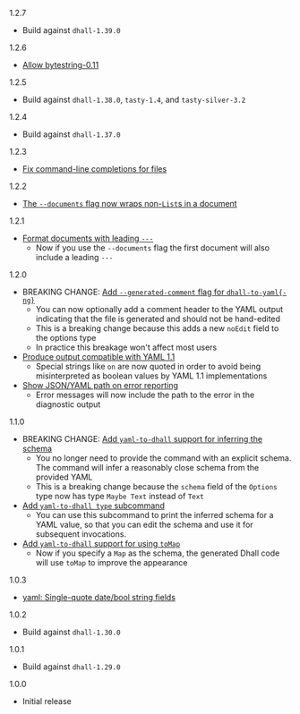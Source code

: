 1.2.7

* Build against `dhall-1.39.0`

1.2.6

* [Allow bytestring-0.11](https://github.com/dhall-lang/dhall-haskell/pull/2144)

1.2.5

* Build against `dhall-1.38.0`, `tasty-1.4`, and `tasty-silver-3.2`

1.2.4

* Build against `dhall-1.37.0`

1.2.3

* [Fix command-line completions for files](https://github.com/dhall-lang/dhall-haskell/pull/2034)

1.2.2

* [The `--documents` flag now wraps non-`List`s in a document](https://github.com/dhall-lang/dhall-haskell/pull/1977)

1.2.1

* [Format documents with leading `---`](https://github.com/dhall-lang/dhall-haskell/pull/1865)
    * Now if you use the `--documents` flag the first document will also
      include a leading `---`

1.2.0

* BREAKING CHANGE: [Add `--generated-comment` flag for `dhall-to-yaml{-ng}`](https://github.com/dhall-lang/dhall-haskell/pull/1840)
    * You can now optionally add a comment header to the YAML output
      indicating that the file is generated and should not be hand-edited
    * This is a breaking change because this adds a new `noEdit` field to the
      options type
    * In practice this breakage won't affect most users
* [Produce output compatible with YAML 1.1](https://github.com/dhall-lang/dhall-haskell/pull/1788)
    * Special strings like `on` are now quoted in order to avoid being
      misinterpreted as boolean values by YAML 1.1 implementations
* [Show JSON/YAML path on error reporting](https://github.com/dhall-lang/dhall-haskell/pull/1799)
    * Error messages will now include the path to the error in the diagnostic
      output

1.1.0

* BREAKING CHANGE: [Add `yaml-to-dhall` support for inferring the schema](https://github.com/dhall-lang/dhall-haskell/pull/1773)
    * You no longer need to provide the command with an explicit schema.  The
      command will infer a reasonably close schema from the provided YAML
    * This is a breaking change because the `schema` field of the `Options` type
      now has type `Maybe Text` instead of `Text`
* [Add `yaml-to-dhall type` subcommand](https://github.com/dhall-lang/dhall-haskell/pull/1776)
    * You can use this subcommand to print the inferred schema for a YAML value,
      so that you can edit the schema and use it for subsequent invocations.
* [Add `yaml-to-dhall` support for using `toMap`](https://github.com/dhall-lang/dhall-haskell/pull/1745)
    * Now if you specify a `Map` as the schema, the generated Dhall code will
      use `toMap` to improve the appearance

1.0.3

* [yaml: Single-quote date/bool string fields](https://github.com/dhall-lang/dhall-haskell/commits/master/dhall-json)

1.0.2

* Build against `dhall-1.30.0`

1.0.1

* Build against `dhall-1.29.0`

1.0.0

* Initial release
